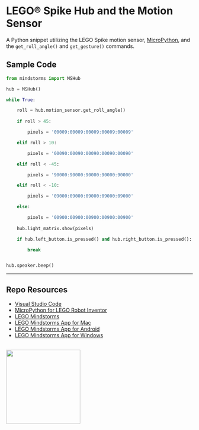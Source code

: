 # LEGO® Spike Hub and the Motion Sensor

A Python snippet utilizing the LEGO Spike motion sensor, [MicroPython](https://lego.github.io/MINDSTORMS-Robot-Inventor-hub-API/), and the `get_roll_angle()` and `get_gesture()` commands.

## Sample Code

```py
from mindstorms import MSHub

hub = MSHub()

while True:

    roll = hub.motion_sensor.get_roll_angle()
    
    if roll > 45:

        pixels = '00009:00009:00009:00009:00009'

    elif roll > 10: 

        pixels = '00090:00090:00090:00090:00090'

    elif roll < -45:

        pixels = '90000:90000:90000:90000:90000'

    elif roll < -10:

        pixels = '09000:09000:09000:09000:09000'

    else:

        pixels = '00900:00900:00900:00900:00900'
    
    hub.light_matrix.show(pixels)

    if hub.left_button.is_pressed() and hub.right_button.is_pressed():

        break


hub.speaker.beep()
```

***

## Repo Resources

* [Visual Studio Code](https://code.visualstudio.com/)
* [MicroPython for LEGO Robot Inventor](https://www.lego.com/en-ca/themes/mindstorms/downloads)
* [LEGO Mindstorms](https://www.lego.com/en-ca/themes/mindstorms)
* [LEGO Mindstorms App for Mac](https://apps.apple.com/us/app/lego-mindstorms-inventor/id1515448947)
* [LEGO Mindstorms App for Android](https://play.google.com/store/apps/details?id=com.lego.retail.mindstorms)
* [LEGO Mindstorms App for Windows](https://www.microsoft.com/store/apps/9N7GN3KC2GK6)

<br>
<a href="https://codeadam.ca">
<img src="https://cdn.codeadam.ca/images@1.0.0/codeadam-logo-coloured-horizontal.png" width="200">
</a>
